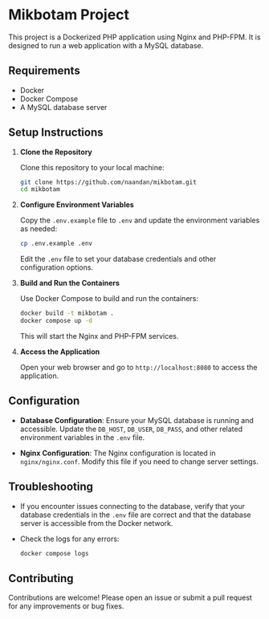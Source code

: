 # Mikbotam Project

This project is a Dockerized PHP application using Nginx and PHP-FPM. It is designed to run a web application with a MySQL database.

## Requirements

- Docker
- Docker Compose
- A MySQL database server

## Setup Instructions

1. **Clone the Repository**

   Clone this repository to your local machine:

   ```bash
   git clone https://github.com/naandan/mikbotam.git
   cd mikbotam
   ```

2. **Configure Environment Variables**

   Copy the `.env.example` file to `.env` and update the environment variables as needed:

   ```bash
   cp .env.example .env
   ```

   Edit the `.env` file to set your database credentials and other configuration options.

3. **Build and Run the Containers**

   Use Docker Compose to build and run the containers:

   ```bash
   docker build -t mikbotam .
   docker compose up -d
   ```

   This will start the Nginx and PHP-FPM services.

4. **Access the Application**

   Open your web browser and go to `http://localhost:8080` to access the application.

## Configuration

- **Database Configuration**: Ensure your MySQL database is running and accessible. Update the `DB_HOST`, `DB_USER`, `DB_PASS`, and other related environment variables in the `.env` file.

- **Nginx Configuration**: The Nginx configuration is located in `nginx/nginx.conf`. Modify this file if you need to change server settings.

## Troubleshooting

- If you encounter issues connecting to the database, verify that your database credentials in the `.env` file are correct and that the database server is accessible from the Docker network.

- Check the logs for any errors:

  ```bash
  docker compose logs
  ```

## Contributing

Contributions are welcome! Please open an issue or submit a pull request for any improvements or bug fixes. 